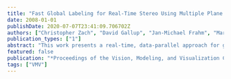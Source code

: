 ```yaml
---
title: "Fast Global Labeling for Real-Time Stereo Using Multiple Plane Sweeps"
date: 2008-01-01
publishDate: 2020-07-07T23:41:09.706702Z
authors: ["Christopher Zach", "David Gallup", "Jan-Michael Frahm", "Marc Niethammer"]
publication_types: ["1"]
abstract: "This work presents a real-time, data-parallel approach for global label assignment on regular grids. The labels are selected according to a Markov ran-dom field energy with a Potts prior term for binary interactions. We apply the proposed method to accelerate the clean-up step of a real-time dense stereo method based on plane sweeping with multi-ple sweeping directions, where the label set directly corresponds to the employed directions. In this set-ting the Potts smoothness model is suitable, since the set of labels does not possess an intrinsic metric or total order. The observed run-times are approximately 30 times faster than the ones obtained by graph cut approaches."
featured: false
publication: "*Proceedings of the Vision, Modeling, and Visualization Conference 2008, VMV 2008, Konstanz, Germany, October 8-10, 2008*"
tags: ["VMV"]
---
```


